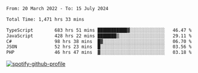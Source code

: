 <!--START_SECTION:waka-->

```txt
From: 20 March 2022 - To: 15 July 2024

Total Time: 1,471 hrs 33 mins

TypeScript        683 hrs 51 mins ███████████▓░░░░░░░░░░░░░   46.47 %
JavaScript        428 hrs 22 mins ███████▒░░░░░░░░░░░░░░░░░   29.11 %
C#                98 hrs 38 mins  █▓░░░░░░░░░░░░░░░░░░░░░░░   06.70 %
JSON              52 hrs 23 mins  █░░░░░░░░░░░░░░░░░░░░░░░░   03.56 %
PHP               46 hrs 47 mins  ▓░░░░░░░░░░░░░░░░░░░░░░░░   03.18 %
```

<!--END_SECTION:waka-->
[![spotify-github-profile](https://spotify-github-profile.vercel.app/api/view?uid=c00zprrvy9xiloa9qnco3hmng&cover_image=true&theme=novatorem&show_offline=false&background_color=121212&bar_color=53b14f&bar_color_cover=false)](https://spotify-github-profile.vercel.app/api/view?uid=c00zprrvy9xiloa9qnco3hmng&redirect=true)



